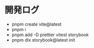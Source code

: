 # 開発ログ
- pnpm create vite@latest
- pnpm i
- pnpm add -D prettier vitest storybook
- pnpm dlx storybook@latest init